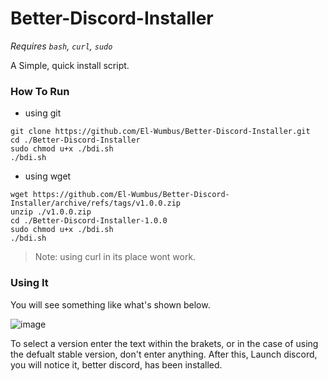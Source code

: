 Better-Discord-Installer
========================

*Requires `bash`, `curl`, `sudo`*

A Simple, quick install script.

### How To Run

* using git

```shell
git clone https://github.com/El-Wumbus/Better-Discord-Installer.git
cd ./Better-Discord-Installer
sudo chmod u+x ./bdi.sh
./bdi.sh
```

* using wget

```shell
wget https://github.com/El-Wumbus/Better-Discord-Installer/archive/refs/tags/v1.0.0.zip
unzip ./v1.0.0.zip
cd ./Better-Discord-Installer-1.0.0
sudo chmod u+x ./bdi.sh
./bdi.sh
```
> Note: using curl in its place wont work.

### Using It

You will see something like what's shown below.

![image](https://user-images.githubusercontent.com/65889943/154802681-1f91da8f-ef5f-478a-88fb-203ad2b08316.png)

To select a version enter the text within the brakets, or in the case of using the defualt stable version, don't enter anything.
After this, Launch discord, you will notice it, better discord, has been installed.

